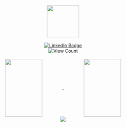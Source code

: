 <div id="header" align="center">
  <img src="https://media1.giphy.com/media/QssGEmpkyEOhBCb7e1/giphy.gif?cid=790b7611mwjcc4loo13vza0vz6smpuh6q9wvdiqb7dd98rox&rid=giphy.gif&ct=s" width="100"/>
</div>
<br/>
<div id="badges" align="center">
  <a href="https://www.linkedin.com/in/mayconabe/">
    <img src="https://img.shields.io/badge/LinkedIn-blue?style=for-the-badge&logo=linkedin&logoColor=white" alt="LinkedIn Badge"/>
  </a>
</div>
<div id="badges" align="center">
  <img src="https://komarev.com/ghpvc/?username=mayconabe" alt="View Count"/>
</div>
<br/>
<div align="center">
  <a href="https://github.com/mayconabe/mayconabe">
    <img align="center" height="180" width="48%" src="https://github-readme-stats.vercel.app/api?username=mayconabe&show_icons=true?username=mayconabe&show_icons=true&theme=tokyonight&hide_border=true&bg_color=0D1117" />
  </a>
  <a href="https://github.com/mayconabe/mayconabe">
    <img align="center" height="180" width="48%" src="https://github-readme-stats.vercel.app/api/top-langs/?username=mayconabe&layout=compact&theme=tokyonight&hide_border=true&bg_color=0D1117" />
  </a>
</div>
<div align="center">
  <img src="https://github-readme-streak-stats.herokuapp.com?user=mayconabe&theme=tokyonight&hide_border=true&background=0D1117"/>
</div>
